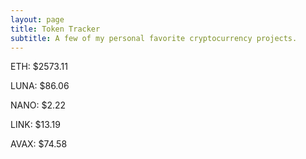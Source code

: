 ```yaml
---
layout: page
title: Token Tracker
subtitle: A few of my personal favorite cryptocurrency projects.
---
```


<!--BEGINCRYPTOINPUT-->
ETH: $2573.11

LUNA: $86.06

NANO: $2.22

LINK: $13.19

AVAX: $74.58

<!--ENDCRYPTOINPUT-->
